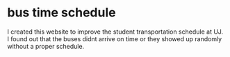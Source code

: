 # bus time schedule 
I created this website to improve the student transportation schedule at UJ. 
I found out that the buses didnt arrive on time or they showed up randomly without a proper schedule. 
